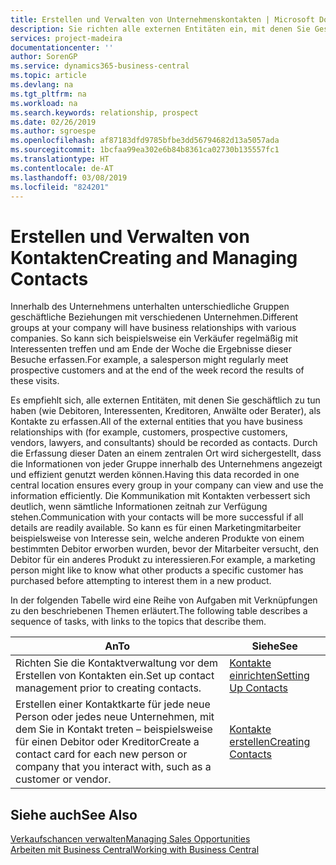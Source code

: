 ```yaml
---
title: Erstellen und Verwalten von Unternehmenskontakten | Microsoft Docs
description: Sie richten alle externen Entitäten ein, mit denen Sie Geschäftsbeziehungen haben (wie Debitoren, Interessenten, Kreditoren und Berater).
services: project-madeira
documentationcenter: ''
author: SorenGP
ms.service: dynamics365-business-central
ms.topic: article
ms.devlang: na
ms.tgt_pltfrm: na
ms.workload: na
ms.search.keywords: relationship, prospect
ms.date: 02/26/2019
ms.author: sgroespe
ms.openlocfilehash: af87183dfd9785bfbe3dd56794682d13a5057ada
ms.sourcegitcommit: 1bcfaa99ea302e6b84b8361ca02730b135557fc1
ms.translationtype: HT
ms.contentlocale: de-AT
ms.lasthandoff: 03/08/2019
ms.locfileid: "824201"
---
```

# <a name="creating-and-managing-contacts"></a><span data-ttu-id="5f924-103">Erstellen und Verwalten von Kontakten</span><span class="sxs-lookup"><span data-stu-id="5f924-103">Creating and Managing Contacts</span></span>
<span data-ttu-id="5f924-104">Innerhalb des Unternehmens unterhalten unterschiedliche Gruppen geschäftliche Beziehungen mit verschiedenen Unternehmen.</span><span class="sxs-lookup"><span data-stu-id="5f924-104">Different groups at your company will have business relationships with various companies.</span></span> <span data-ttu-id="5f924-105">So kann sich beispielsweise ein Verkäufer regelmäßig mit Interessenten treffen und am Ende der Woche die Ergebnisse dieser Besuche erfassen.</span><span class="sxs-lookup"><span data-stu-id="5f924-105">For example, a salesperson might regularly meet prospective customers and at the end of the week record the results of these visits.</span></span>

<span data-ttu-id="5f924-106">Es empfiehlt sich, alle externen Entitäten, mit denen Sie geschäftlich zu tun haben (wie Debitoren, Interessenten, Kreditoren, Anwälte oder Berater), als Kontakte zu erfassen.</span><span class="sxs-lookup"><span data-stu-id="5f924-106">All of the external entities that you have business relationships with (for example, customers, prospective customers, vendors, lawyers, and consultants) should be recorded as contacts.</span></span> <span data-ttu-id="5f924-107">Durch die Erfassung dieser Daten an einem zentralen Ort wird sichergestellt, dass die Informationen von jeder Gruppe innerhalb des Unternehmens angezeigt und effizient genutzt werden können.</span><span class="sxs-lookup"><span data-stu-id="5f924-107">Having this data recorded in one central location ensures every group in your company can view and use the information efficiently.</span></span> <span data-ttu-id="5f924-108">Die Kommunikation mit Kontakten verbessert sich deutlich, wenn sämtliche Informationen zeitnah zur Verfügung stehen.</span><span class="sxs-lookup"><span data-stu-id="5f924-108">Communication with your contacts will be more successful if all details are readily available.</span></span> <span data-ttu-id="5f924-109">So kann es für einen Marketingmitarbeiter beispielsweise von Interesse sein, welche anderen Produkte von einem bestimmten Debitor erworben wurden, bevor der Mitarbeiter versucht, den Debitor für ein anderes Produkt zu interessieren.</span><span class="sxs-lookup"><span data-stu-id="5f924-109">For example, a marketing person might like to know what other products a specific customer has purchased before attempting to interest them in a new product.</span></span>

<span data-ttu-id="5f924-110">In der folgenden Tabelle wird eine Reihe von Aufgaben mit Verknüpfungen zu den beschriebenen Themen erläutert.</span><span class="sxs-lookup"><span data-stu-id="5f924-110">The following table describes a sequence of tasks, with links to the topics that describe them.</span></span>

| <span data-ttu-id="5f924-111">An</span><span class="sxs-lookup"><span data-stu-id="5f924-111">To</span></span> | <span data-ttu-id="5f924-112">Siehe</span><span class="sxs-lookup"><span data-stu-id="5f924-112">See</span></span> |
| --- | --- |
| <span data-ttu-id="5f924-113">Richten Sie die Kontaktverwaltung vor dem Erstellen von Kontakten ein.</span><span class="sxs-lookup"><span data-stu-id="5f924-113">Set up contact management prior to creating contacts.</span></span> |[<span data-ttu-id="5f924-114">Kontakte einrichten</span><span class="sxs-lookup"><span data-stu-id="5f924-114">Setting Up Contacts</span></span>](marketing-setup-contacts.md) |
| <span data-ttu-id="5f924-115">Erstellen einer Kontaktkarte für jede neue Person oder jedes neue Unternehmen, mit dem Sie in Kontakt treten – beispielsweise für einen Debitor oder Kreditor</span><span class="sxs-lookup"><span data-stu-id="5f924-115">Create a contact card for each new person or company that you interact with, such as a customer or vendor.</span></span> |[<span data-ttu-id="5f924-116">Kontakte erstellen</span><span class="sxs-lookup"><span data-stu-id="5f924-116">Creating Contacts</span></span>](marketing-create-contact-companies.md) |

## <a name="see-also"></a><span data-ttu-id="5f924-117">Siehe auch</span><span class="sxs-lookup"><span data-stu-id="5f924-117">See Also</span></span>
[<span data-ttu-id="5f924-118">Verkaufschancen verwalten</span><span class="sxs-lookup"><span data-stu-id="5f924-118">Managing Sales Opportunities</span></span>](marketing-manage-sales-opportunities.md)  
[<span data-ttu-id="5f924-119">Arbeiten mit Business Central</span><span class="sxs-lookup"><span data-stu-id="5f924-119">Working with Business Central</span></span>](ui-work-product.md)  
